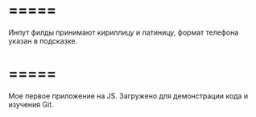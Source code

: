 # =====
Инпут филды принимают кириллицу и латиницу, формат телефона указан в подсказке.
# =====
Мое первое приложение на JS. Загружено для демонстрации кода и изучения Git.
